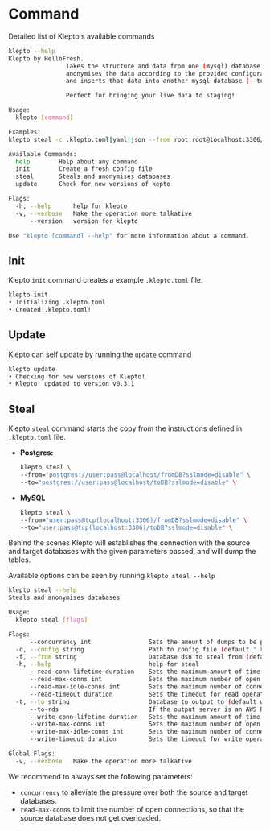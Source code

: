 # Command

Detailed list of Klepto's available commands

```sh
klepto --help
Klepto by HelloFresh.
                Takes the structure and data from one (mysql) database (--from),
                anonymises the data according to the provided configuration file,
                and inserts that data into another mysql database (--to).

                Perfect for bringing your live data to staging!

Usage:
  klepto [command]

Examples:
klepto steal -c .klepto.toml|yaml|json --from root:root@localhost:3306/fromDb --to root:root@localhost:3306/toDb

Available Commands:
  help        Help about any command
  init        Create a fresh config file
  steal       Steals and anonymises databases
  update      Check for new versions of kepto

Flags:
  -h, --help      help for klepto
  -v, --verbose   Make the operation more talkative
      --version   version for klepto

Use "klepto [command] --help" for more information about a command.
```

## Init

Klepto `init` command creates a example `.klepto.toml` file.

```sh
klepto init
• Initializing .klepto.toml
• Created .klepto.toml!    
```

## Update

Klepto can self update by running the `update` command

```sh
klepto update
• Checking for new versions of Klepto!
• Klepto! updated to version v0.3.1
```

## Steal

Klepto `steal` command starts the copy from the instructions defined in `.klepto.toml` file.

- **Postgres:**

  ```sh
  klepto steal \
  --from="postgres://user:pass@localhost/fromDB?sslmode=disable" \
  --to="postgres://user:pass@localhost/toDB?sslmode=disable" \
  ```

- **MySQL**

  ```sh
  klepto steal \
  --from="user:pass@tcp(localhost:3306)/fromDB?sslmode=disable" \
  --to="user:pass@tcp(localhost:3306)/toDB?sslmode=disable" \
  ```

Behind the scenes Klepto will establishes the connection with the source and target databases with the given parameters passed, and will dump the tables.

Available options can be seen by running `klepto steal --help`

```sh
klepto steal --help
Steals and anonymises databases

Usage:
  klepto steal [flags]

Flags:
      --concurrency int                Sets the amount of dumps to be performed concurrently (default 12)
  -c, --config string                  Path to config file (default ".klepto.toml")
  -f, --from string                    Database dsn to steal from (default "mysql://root:root@tcp(localhost:3306)/klepto")
  -h, --help                           help for steal
      --read-conn-lifetime duration    Sets the maximum amount of time a connection may be reused on the read database
      --read-max-conns int             Sets the maximum number of open connections to the read database (default 5)
      --read-max-idle-conns int        Sets the maximum number of connections in the idle connection pool for the read database
      --read-timeout duration          Sets the timeout for read operations (default 5m0s)
  -t, --to string                      Database to output to (default writes to stdOut) (default "os://stdout/")
      --to-rds                         If the output server is an AWS RDS server
      --write-conn-lifetime duration   Sets the maximum amount of time a connection may be reused on the write database
      --write-max-conns int            Sets the maximum number of open connections to the write database (default 5)
      --write-max-idle-conns int       Sets the maximum number of connections in the idle connection pool for the write database
      --write-timeout duration         Sets the timeout for write operations (default 30s)

Global Flags:
  -v, --verbose   Make the operation more talkative
```

We recommend to always set the following parameters:

- `concurrency` to alleviate the pressure over both the source and target databases.
- `read-max-conns` to limit the number of open connections, so that the source database does not get overloaded.

